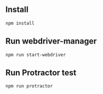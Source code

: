 ## Install

```
npm install
```

## Run webdriver-manager

```
npm run start-webdriver
```

## Run Protractor test

```
npm run protractor
```
